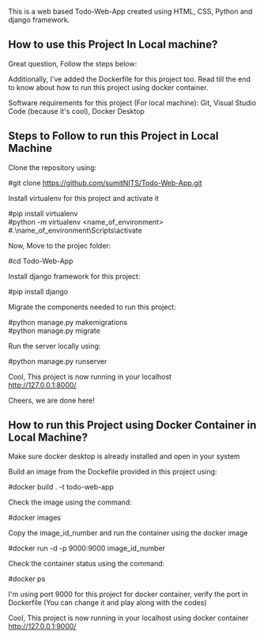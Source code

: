 This is a web based Todo-Web-App created using HTML, CSS, Python and django framework.

## How to use this Project In Local machine?

Great question, Follow the steps below:

Additionally, I've added the Dockerfile for this project too. Read till the end to know about how to run this project using docker container.

Software requirements for this project (For local machine): Git, Visual Studio Code (because it's cool), Docker Desktop

## Steps to Follow to run this Project in Local Machine

Clone the repository using: 

#git clone https://github.com/sumitNITS/Todo-Web-App.git

Install virtualenv for this project and activate it

#pip install virtualenv <br />
#python -m virtualenv <name_of_environment> <br />
#.\name_of_environment\Scripts\activate

Now, Move to the projec folder:

#cd Todo-Web-App

Install django framework for this project:

#pip install django

Migrate the components needed to run this project:

#python manage.py makemigrations <br />
#python manage.py migrate

Run the server locally using:

#python manage.py runserver

Cool, This project is now running in your localhost <br /> http://127.0.0.1:8000/

Cheers, we are done here!


## How to run this Project using Docker Container in Local Machine?

Make sure docker desktop is already installed and open in your system

Build an image from the Dockefile provided in this project using:

#docker build . -t todo-web-app

Check the image using the command:

#docker images

Copy the image_id_number and run the container using the docker image

#docker run -d -p 9000:9000 image_id_number

Check the container status using the command:

#docker ps

I'm using port 9000 for this project for docker container, verify the port in Dockerfile (You can change it and play along with the codes)

Cool, This project is now running in your localhost using docker container <br /> http://127.0.0.1:9000/
